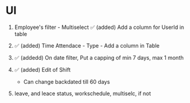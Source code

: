 # UI
1.  Employee's filter - Multiselect
    ✅ (added) Add a column for UserId in table  
2.  ✅ (added) Time Attendace - Type - Add a column in Table
3.  ✅ (addedd) On date filter, Put a capping of min 7 days, max 1 month
3.  ✅ (added) Edit of Shift
    - Can change backdated till 60 days 


4.    leave, and leace status, workschedule, multiselc, if not 



   
